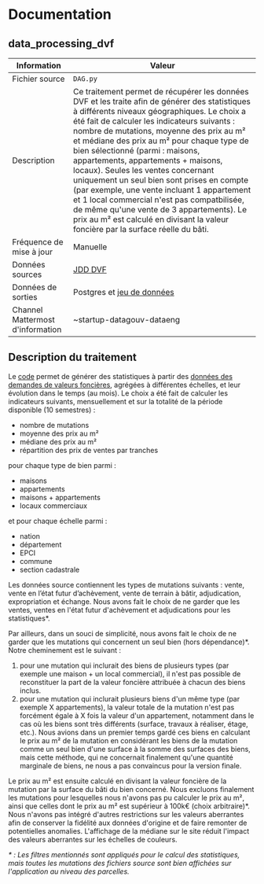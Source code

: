 # Documentation

## data_processing_dvf

| Information | Valeur |
| -------- | -------- |
| Fichier source     | `DAG.py`     |
| Description | Ce traitement permet de récupérer les données DVF et les traite afin de générer des statistiques à différents niveaux géographiques. Le choix a été fait de calculer les indicateurs suivants : nombre de mutations, moyenne des prix au m² et médiane des prix au m² pour chaque type de bien sélectionné (parmi : maisons, appartements, appartements + maisons, locaux). Seules les ventes concernant uniquement un seul bien sont prises en compte (par exemple, une vente incluant 1 appartement et 1 local commercial n'est pas compatbilisée, de même qu'une vente de 3 appartements). Le prix au m² est calculé en divisant la valeur foncière par la surface réelle du bâti.  |
| Fréquence de mise à jour | Manuelle |
| Données sources | [JDD DVF](https://www.data.gouv.fr/datasets/demandes-de-valeurs-foncieres/) |
| Données de sorties | Postgres et [jeu de données](https://www.data.gouv.fr/datasets/statistiques-dvf/) |
| Channel Mattermost d'information | ~startup-datagouv-dataeng |

## Description du traitement
Le [code](https://github.com/etalab/datagouvfr_data_pipelines/tree/main/data_processing/dvf) permet de générer des statistiques à partir des [données des demandes de valeurs foncières](https://files.data.gouv.fr/geo-dvf/latest/csv/), agrégées à différentes échelles, et leur évolution dans le temps (au mois). Le choix a été fait de calculer les indicateurs suivants, mensuellement et sur la totalité de la période disponible (10 semestres) :
* nombre de mutations
* moyenne des prix au m²
* médiane des prix au m²
* répartition des prix de ventes par tranches

pour chaque type de bien parmi :
* maisons
* appartements
* maisons + appartements
* locaux commerciaux

et pour chaque échelle parmi :
* nation
* département
* EPCI
* commune
* section cadastrale

Les données source contiennent les types de mutations suivants : vente, vente en l’état futur d’achèvement, vente de terrain à bâtir, adjudication, expropriation et échange. Nous avons fait le choix de ne garder que les ventes, ventes en l'état futur d'achèvement et adjudications pour les statistiques*.

Par ailleurs, dans un souci de simplicité, nous avons fait le choix de ne garder que les mutations qui concernent un seul bien (hors dépendance)*. Notre cheminement est le suivant :
1. pour une mutation qui inclurait des biens de plusieurs types (par exemple une maison + un local commercial), il n'est pas possible de reconstituer la part de la valeur foncière attribuée à chacun des biens inclus.
2. pour une mutation qui inclurait plusieurs biens d'un même type (par exemple X appartements), la valeur totale de la mutation n'est pas forcément égale à X fois la valeur d'un appartement, notamment dans le cas où les biens sont très différents (surface, travaux à réaliser, étage, etc.). Nous avions dans un premier temps gardé ces biens en calculant le prix au m² de la mutation en considérant les biens de la mutation comme un seul bien d'une surface à la somme des surfaces des biens, mais cette méthode, qui ne concernait finalement qu'une quantité marginale de biens, ne nous a pas convaincus pour la version finale.

Le prix au m² est ensuite calculé en divisant la valeur foncière de la mutation par la surface du bâti du bien concerné. Nous excluons finalement les mutations pour lesquelles nous n'avons pas pu calculer le prix au m², ainsi que celles dont le prix au m² est supérieur à 100k€ (choix arbitraire)*. Nous n'avons pas intégré d'autres restrictions sur les valeurs aberrantes afin de conserver la fidélité aux données d'origine et de faire remonter de potentielles anomalies. L'affichage de la médiane sur le site réduit l'impact des valeurs aberrantes sur les échelles de couleurs.

_* : Les filtres mentionnés sont appliqués pour le calcul des statistiques, mais toutes les mutations des fichiers source sont bien affichées sur l'application au niveau des parcelles._
